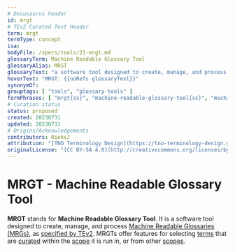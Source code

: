 ```yaml
---
# Docusaurus header
id: mrgt
# TEv2 Curated Text Header
term: mrgt
termType: concept
isa:
bodyFile: /specs/tools/21-mrgt.md
glossaryTerm: Machine Readable Glossary Tool
glossaryAlias: MRGT
glossaryText: "a software tool designed to create, manage, and process [Machine Readable Glossaries (MRGs)](@), as [specified by TEv2](/docs/specs/tools/mrgt). MRGTs offer features for selecting [terms](@) that are [curated](@) within the [scope](@) it is run in, or from other [scopes](@)."
hoverText: "MRGT: {{noRefs glossaryText}}"
synonymOf:
grouptags: [ "tools", "glossary-tools" ]
formPhrases: [ "mrgt{ss}", "machine-readable-glossary-tool{ss}", "machine-readable-glossary-tool{ss}-mrgt{ss}", "mrgt{ss}-machine-readable-glossary-tool{ss}" ]
# Curation status
status: proposed
created: 20230731
updated: 20230731
# Origins/Acknowledgements
contributors: RieksJ
attribution: "[TNO Terminology Design](https://tno-terminology-design.github.io/tev2-specifications/docs)"
originalLicense: "[CC BY-SA 4.0](http://creativecommons.org/licenses/by-sa/4.0/?ref=chooser-v1)"
---
```


# MRGT - Machine Readable Glossary Tool

**MRGT** stands for **Machine Readable Glossary Tool**. It is a software tool designed to create, manage, and process [Machine Readable Glossaries (MRGs)](@), as [specified by TEv2](/docs/specs/tools/mrgt). MRGTs offer features for selecting [terms](@) that are [curated](@) within the [scope](@) it is run in, or from other [scopes](@).
